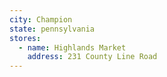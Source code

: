 ```yaml
---
city: Champion
state: pennsylvania
stores:
  - name: Highlands Market
    address: 231 County Line Road
---
```

